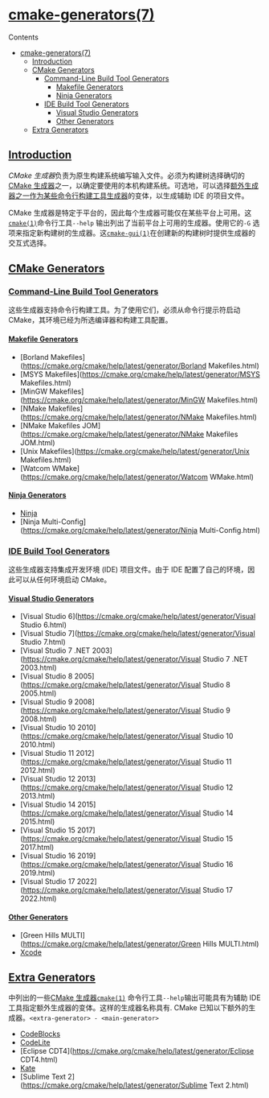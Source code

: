 # [cmake-generators(7)](https://cmake.org/cmake/help/latest/manual/cmake-generators.7.html#id7)

Contents

- [cmake-generators(7)](https://cmake.org/cmake/help/latest/manual/cmake-generators.7.html#cmake-generators-7)
  - [Introduction](https://cmake.org/cmake/help/latest/manual/cmake-generators.7.html#introduction)
  - [CMake Generators](https://cmake.org/cmake/help/latest/manual/cmake-generators.7.html#cmake-generators)
    - [Command-Line Build Tool Generators](https://cmake.org/cmake/help/latest/manual/cmake-generators.7.html#command-line-build-tool-generators)
      - [Makefile Generators](https://cmake.org/cmake/help/latest/manual/cmake-generators.7.html#makefile-generators)
      - [Ninja Generators](https://cmake.org/cmake/help/latest/manual/cmake-generators.7.html#ninja-generators)
    - [IDE Build Tool Generators](https://cmake.org/cmake/help/latest/manual/cmake-generators.7.html#ide-build-tool-generators)
      - [Visual Studio Generators](https://cmake.org/cmake/help/latest/manual/cmake-generators.7.html#visual-studio-generators)
      - [Other Generators](https://cmake.org/cmake/help/latest/manual/cmake-generators.7.html#other-generators)
  - [Extra Generators](https://cmake.org/cmake/help/latest/manual/cmake-generators.7.html#extra-generators)

## [Introduction](https://cmake.org/cmake/help/latest/manual/cmake-generators.7.html#id8)

*CMake 生成器*负责为原生构建系统编写输入文件。必须为构建树选择确切的[CMake 生成器](https://cmake.org/cmake/help/latest/manual/cmake-generators.7.html#cmake-generators)之一，以确定要使用的本机构建系统。可选地，可以选择[额外生成器之一作为某些](https://cmake.org/cmake/help/latest/manual/cmake-generators.7.html#extra-generators)[命令行构建工具生成器](https://cmake.org/cmake/help/latest/manual/cmake-generators.7.html#command-line-build-tool-generators)的变体，以生成辅助 IDE 的项目文件。

CMake 生成器是特定于平台的，因此每个生成器可能仅在某些平台上可用。这[`cmake(1)`](https://cmake.org/cmake/help/latest/manual/cmake.1.html#manual:cmake(1))命令行工具`--help` 输出列出了当前平台上可用的生成器。使用它的`-G` 选项来指定新构建树的生成器。这[`cmake-gui(1)`](https://cmake.org/cmake/help/latest/manual/cmake-gui.1.html#manual:cmake-gui(1))在创建新的构建树时提供生成器的交互式选择。

## [CMake Generators](https://cmake.org/cmake/help/latest/manual/cmake-generators.7.html#id9)

### [Command-Line Build Tool Generators](https://cmake.org/cmake/help/latest/manual/cmake-generators.7.html#id10)

这些生成器支持命令行构建工具。为了使用它们，必须从命令行提示符启动 CMake，其环境已经为所选编译器和构建工具配置。

#### [Makefile Generators](https://cmake.org/cmake/help/latest/manual/cmake-generators.7.html#id11)

- [Borland Makefiles](https://cmake.org/cmake/help/latest/generator/Borland Makefiles.html)
- [MSYS Makefiles](https://cmake.org/cmake/help/latest/generator/MSYS Makefiles.html)
- [MinGW Makefiles](https://cmake.org/cmake/help/latest/generator/MinGW Makefiles.html)
- [NMake Makefiles](https://cmake.org/cmake/help/latest/generator/NMake Makefiles.html)
- [NMake Makefiles JOM](https://cmake.org/cmake/help/latest/generator/NMake Makefiles JOM.html)
- [Unix Makefiles](https://cmake.org/cmake/help/latest/generator/Unix Makefiles.html)
- [Watcom WMake](https://cmake.org/cmake/help/latest/generator/Watcom WMake.html)

#### [Ninja Generators](https://cmake.org/cmake/help/latest/manual/cmake-generators.7.html#id12)

- [Ninja](https://cmake.org/cmake/help/latest/generator/Ninja.html)
- [Ninja Multi-Config](https://cmake.org/cmake/help/latest/generator/Ninja Multi-Config.html)

### [IDE Build Tool Generators](https://cmake.org/cmake/help/latest/manual/cmake-generators.7.html#id13)

这些生成器支持集成开发环境 (IDE) 项目文件。由于 IDE 配置了自己的环境，因此可以从任何环境启动 CMake。

#### [Visual Studio Generators](https://cmake.org/cmake/help/latest/manual/cmake-generators.7.html#id14)

- [Visual Studio 6](https://cmake.org/cmake/help/latest/generator/Visual Studio 6.html)
- [Visual Studio 7](https://cmake.org/cmake/help/latest/generator/Visual Studio 7.html)
- [Visual Studio 7 .NET 2003](https://cmake.org/cmake/help/latest/generator/Visual Studio 7 .NET 2003.html)
- [Visual Studio 8 2005](https://cmake.org/cmake/help/latest/generator/Visual Studio 8 2005.html)
- [Visual Studio 9 2008](https://cmake.org/cmake/help/latest/generator/Visual Studio 9 2008.html)
- [Visual Studio 10 2010](https://cmake.org/cmake/help/latest/generator/Visual Studio 10 2010.html)
- [Visual Studio 11 2012](https://cmake.org/cmake/help/latest/generator/Visual Studio 11 2012.html)
- [Visual Studio 12 2013](https://cmake.org/cmake/help/latest/generator/Visual Studio 12 2013.html)
- [Visual Studio 14 2015](https://cmake.org/cmake/help/latest/generator/Visual Studio 14 2015.html)
- [Visual Studio 15 2017](https://cmake.org/cmake/help/latest/generator/Visual Studio 15 2017.html)
- [Visual Studio 16 2019](https://cmake.org/cmake/help/latest/generator/Visual Studio 16 2019.html)
- [Visual Studio 17 2022](https://cmake.org/cmake/help/latest/generator/Visual Studio 17 2022.html)

#### [Other Generators](https://cmake.org/cmake/help/latest/manual/cmake-generators.7.html#id15)

- [Green Hills MULTI](https://cmake.org/cmake/help/latest/generator/Green Hills MULTI.html)
- [Xcode](https://cmake.org/cmake/help/latest/generator/Xcode.html)

## [Extra Generators](https://cmake.org/cmake/help/latest/manual/cmake-generators.7.html#id16)

中列出的一些[CMake 生成器](https://cmake.org/cmake/help/latest/manual/cmake-generators.7.html#cmake-generators)[`cmake(1)`](https://cmake.org/cmake/help/latest/manual/cmake.1.html#manual:cmake(1)) 命令行工具`--help`输出可能具有为辅助 IDE 工具指定额外生成器的变体。这样的生成器名称具有. CMake 已知以下额外的生成器。`<extra-generator> - <main-generator>`

- [CodeBlocks](https://cmake.org/cmake/help/latest/generator/CodeBlocks.html)
- [CodeLite](https://cmake.org/cmake/help/latest/generator/CodeLite.html)
- [Eclipse CDT4](https://cmake.org/cmake/help/latest/generator/Eclipse CDT4.html)
- [Kate](https://cmake.org/cmake/help/latest/generator/Kate.html)
- [Sublime Text 2](https://cmake.org/cmake/help/latest/generator/Sublime Text 2.html)